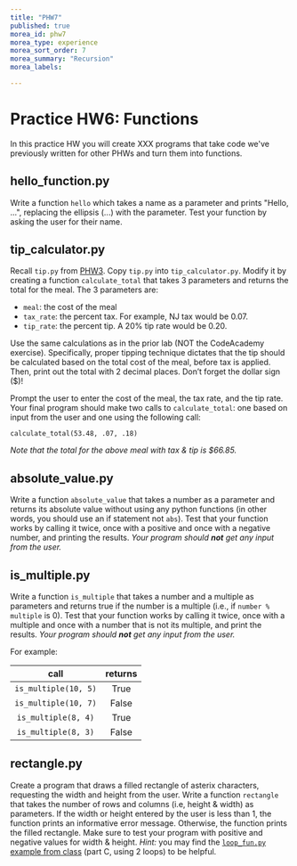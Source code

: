 ```yaml
---
title: "PHW7"
published: true
morea_id: phw7
morea_type: experience
morea_sort_order: 7
morea_summary: "Recursion"
morea_labels:

---
```

# Practice HW6: Functions

In this practice HW you will create XXX programs that take code we've previously written for other PHWs and turn them into functions.

<!--{% include wod-times.html Rx="<20 min" Av="20-40 min" Sd="40-60 min" DNF="60+ min" %}-->

## hello_function.py

Write a function `hello` which takes a name as a parameter and prints "Hello, ...", replacing the ellipsis (...) with the parameter. Test your function by asking the user for their name.

## tip_calculator.py

Recall `tip.py` from [PHW3]({{site.baseurl}}/morea/04.python/pwod3.html). Copy `tip.py` into `tip_calculator.py`. Modify it by creating a function `calculate_total` that takes 3 parameters and returns the total for the meal. The 3 parameters are:

  * `meal`: the cost of the meal
  * `tax_rate`: the percent tax. For example, NJ tax would be 0.07.
  * `tip_rate`: the percent tip. A 20% tip rate would be 0.20.

Use the same calculations as in the prior lab (NOT the CodeAcademy exercise). Specifically, proper tipping technique dictates that the tip should be calculated based on the total cost of the meal, before tax is applied. Then, print out the total with 2 decimal places. Don’t forget the dollar sign ($)!

Prompt the user to enter the cost of the meal, the tax rate, and the tip rate. Your final program should make two calls to `calculate_total`: one based on input from the user and one using the following call:

    calculate_total(53.48, .07, .18)

*Note that the total for the above meal with tax & tip is $66.85.*

## absolute_value.py

Write a function `absolute_value` that takes a number as a parameter and returns its absolute value without using any python functions (in other words, you should use an if statement not `abs`). Test that your function works by calling it twice, once with a positive and once with a negative number, and printing the results. *Your program should **not** get any input from the user.*

## is_multiple.py

Write a function `is_multiple` that takes a number and a multiple as parameters and returns true if the number is a multiple (i.e., if `number % multiple` is 0). Test that your function works by calling it twice, once with a multiple and once with a number that is not its multiple, and print the results. *Your program should **not** get any input from the user.*

For example:

| **call** | **returns** |
|:---:|:---:|
| `is_multiple(10, 5)` | True | 
| `is_multiple(10, 7)` | False | 
| `is_multiple(8, 4)` | True | 
| `is_multiple(8, 3)` | False | 


## rectangle.py

Create a program that draws a filled rectangle of asterix characters, requesting the width and height from the user. Write a function `rectangle` that takes the number of rows and columns (i.e, height & width) as parameters. If the width or height entered by the user is less than 1, the function prints an informative error message. Otherwise, the function prints the filled rectangle. Make sure to test your program with positive and negative values for width & height. *Hint:* you may find the [`loop_fun.py` example from class](https://drive.google.com/a/drew.edu/file/d/0B46T_IyJH_ovLWpObFZkLXdsM0U/view?usp=sharing) (part C, using 2 loops) to be helpful.

<!--## Demonstration

Once you've finished doing the HW a single time, you can watch me do it:

{% include youtube.html id="0BPlMXkwdcY" %}

{% include wod-warning.html %}-->
